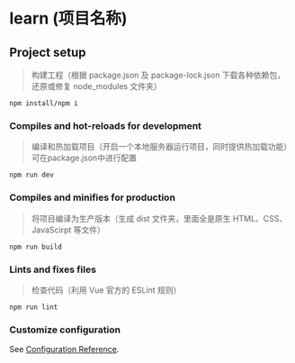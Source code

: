 # learn (项目名称)

## Project setup

> 构建工程（根据 package.json 及 package-lock.json 下载各种依赖包，还原或修复 node_modules 文件夹）

```
npm install/npm i
```

### Compiles and hot-reloads for development

> 编译和热加载项目（开启一个本地服务器运行项目，同时提供热加载功能）
> 可在package.json中进行配置

```
npm run dev
```

### Compiles and minifies for production

> 将项目编译为生产版本（生成 dist 文件夹，里面全是原生 HTML、CSS、JavaScirpt 等文件）

```
npm run build
```

### Lints and fixes files

> 检查代码（利用 Vue 官方的 ESLint 规则）

```
npm run lint
```

### Customize configuration

See [Configuration Reference](https://cli.vuejs.org/config/).

